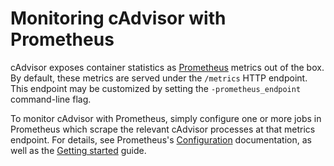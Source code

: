 # Monitoring cAdvisor with Prometheus

cAdvisor exposes container statistics as [Prometheus](http://prometheus.io) metrics out of the box. By default, these metrics are served under the `/metrics` HTTP endpoint. This endpoint may be customized by setting the `-prometheus_endpoint` command-line flag.

To monitor cAdvisor with Prometheus, simply configure one or more jobs in Prometheus which scrape the relevant cAdvisor processes at that metrics endpoint. For details, see Prometheus's [Configuration](http://prometheus.io/docs/operating/configuration/) documentation, as well as the [Getting started](http://prometheus.io/docs/introduction/getting_started/) guide.
